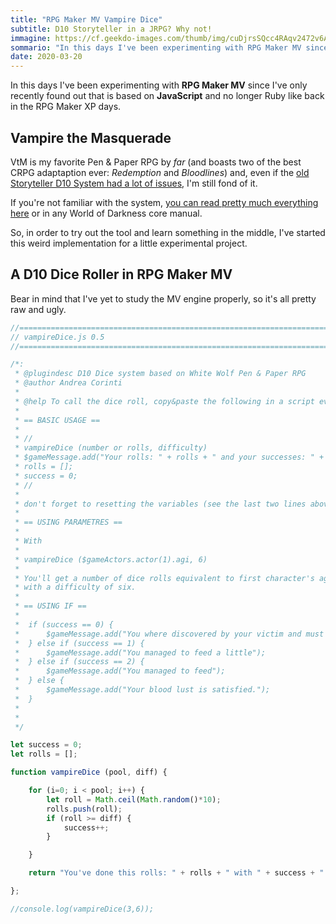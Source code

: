 ```yaml
---
title: "RPG Maker MV Vampire Dice" 
subtitle: D10 Storyteller in a JRPG? Why not!
immagine: https://cf.geekdo-images.com/thumb/img/cuDjrsSQcc4RAqv2472v6Ajgo54=/fit-in/200x150/pic1259009.png
sommario: "In this days I've been experimenting with RPG Maker MV since I've only recently found out that is based on JavaScript and no longer Ruby like back in the RPG Maker XP days."
date: 2020-03-20
---
```


In this days I've been experimenting with **RPG Maker MV** since I've only recently found out that is based on **JavaScript** and no longer Ruby like back in the RPG Maker XP days.

## Vampire the Masquerade

VtM is my favorite Pen & Paper RPG by _far_ (and boasts two of the best CRPG adaptaption ever: _Redemption_ and _Bloodlines_) and, even if the [old Storyteller D10 System had a lot of issues](https://forum.rpg.net/index.php?threads/exalted-why-do-people-say-its-the-storyteller-system-thats-the-problem.594575/), I'm still fond of it.

If you're not familiar with the system, [you can read pretty much everything here](https://whitewolf.fandom.com/wiki/Storyteller_System) or in any World of Darkness core manual.

So, in order to try out the tool and learn something in the middle, I've started this weird implementation for a little experimental project.

## A D10 Dice Roller in RPG Maker MV

Bear in mind that I've yet to study the MV engine properly, so it's all pretty raw and ugly.

```javascript
//=============================================================================
// vampireDice.js 0.5
//=============================================================================

/*:
 * @plugindesc D10 Dice system based on White Wolf Pen & Paper RPG 
 * @author Andrea Corinti
 *
 * @help To call the dice roll, copy&paste the following in a script event:
 * 
 * == BASIC USAGE ==
 * 
 * //
 * vampireDice (number or rolls, difficulty)
 * $gameMessage.add("Your rolls: " + rolls + " and your successes: " + success);
 * rolls = [];
 * success = 0;
 * //
 * 
 * don't forget to resetting the variables (see the last two lines above)
 * 
 * == USING PARAMETRES ==
 * 
 * With 
 * 
 * vampireDice ($gameActors.actor(1).agi, 6)
 *  
 * You'll get a number of dice rolls equivalent to first character's agility value, 
 * with a difficulty of six.
 * 
 * == USING IF ==
 * 
 *  if (success == 0) {
 *      $gameMessage.add("You where discovered by your victim and must fight!");
 *  } else if (success == 1) {
 *      $gameMessage.add("You managed to feed a little");
 *  } else if (success == 2) {
 *      $gameMessage.add("You managed to feed");
 *  } else {
 *      $gameMessage.add("Your blood lust is satisfied.");
 *  }
 * 
 * 
 */

let success = 0;
let rolls = [];

function vampireDice (pool, diff) {

    for (i=0; i < pool; i++) {
        let roll = Math.ceil(Math.random()*10);
        rolls.push(roll);
        if (roll >= diff) {
            success++;
        }

    }

    return "You've done this rolls: " + rolls + " with " + success + " successes.";

};

//console.log(vampireDice(3,6));
```